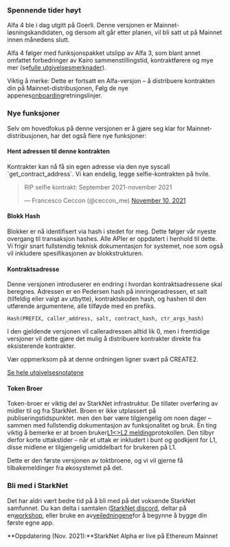 ### Spennende tider høyt

Alfa 4 ble i dag utgitt på Goerli. Denne versjonen er Mainnet-løsningskandidaten, og dersom alt går etter planen, vil bli satt ut på Mainnet innen månedens slutt.

Alfa 4 følger med funksjonspakket utslipp av Alfa 3, som blant annet omfattet forbedringer av Kairo sammenstillingstid, kontraktførere og mye mer (se[fulle utgivelsesmerknader](https://github.com/starkware-libs/cairo-lang/releases/tag/v0.5.0)).

Viktig å merke: Dette er fortsatt en Alfa-versjon – å distribuere kontrakten din på Mainnet-distribusjonen, Følg de nye appenes[onboarding](https://forms.reform.app/starkware/SN-Alpha-Contract-Deployment/l894lu)retningslinjer.

### Nye funksjoner

Selv om hovedfokus på denne versjonen er å gjøre seg klar for Mainnet-distribusjonen, har det også flere nye funksjoner:

#### Hent adressen til denne kontrakten

Kontrakter kan nå få sin egen adresse via den nye syscall \`get_contract_address\`. Vi kan endelig, legge selfie-kontrakten på hvile.

<blockquote class="twitter-tweet"><p lang="en" dir="ltr">RIP selfie kontrakt: September 2021-november 2021</p>&mdash; Francesco Ceccon (@ceccon_me) <a href="https://twitter.com/ceccon_me/status/1458410251078836227?ref_src=twsrc%5Etfw">November 10, 2021</a></blockquote> <script async src="https://platform.twitter.com/widgets.js" charset="utf-8"></script>

#### Blokk Hash

Blokker er nå identifisert via hash i stedet for meg. Dette følger vår nyeste overgang til transaksjon hashes. Alle APIer er oppdatert i henhold til dette. Vi frigir snart fullstendig teknisk dokumentasjon for systemet, noe som også vil inkludere spesifikasjonen av blokkstrukturen.

#### Kontraktsadresse

Denne versjonen introduserer en endring i hvordan kontraktsadressene skal beregnes. Adressen er en Pedersen hash på innringeradressen, et salt (tilfeldig eller valgt av utbytte), kontraktskoden hash, og hashen til den utførende argumentene, alle tilføyde med en prefiks.

```
Hash(PREFIX, caller_address, salt, contract_hash, ctr_args_hash)
```

I den gjeldende versjonen vil calleradressen alltid lik 0, men i fremtidige versjoner vil dette gjøre det mulig å distribuere kontrakter direkte fra eksisterende kontrakter.

Vær oppmerksom på at denne ordningen ligner svært på CREATE2.

[Se hele utgivelsesnotatene](https://github.com/starkware-libs/cairo-lang/releases/tag/v0.6.0)

#### Token Broer

Token-broer er viktig del av StarkNet infrastruktur. De tillater overføring av midler til og fra StarkNet. Broen er ikke utplassert på publiseringstidspunktet. men den bør være tilgjengelig om noen dager – sammen med fullstendig dokumentasjon av funksjonalitet og bruk. En ting viktig å bemerke er at broen bruker[L1<>L2 melding](https://www.cairo-lang.org/docs/hello_starknet/l1l2.html)protokollen. Den tilbyr derfor korte uttakstider – når et uttak er inkludert i bunt og godkjent for L1, disse midlene er tilgjengelig umiddelbart for brukeren på L1.

Dette er den første versjonen av toktbroene, og vi vil gjerne få tilbakemeldinger fra økosystemet på det.

### Bli med i StarkNet

Det har aldri vært bedre tid på å bli med på det voksende StarkNet samfunnet. Du kan delta i samtalen i[StarkNet discord](https://discord.gg/uJ9HZTUk2Y), deltar på en[workshop](https://forms.reform.app/starkware/join-a-starknet-workshop/2ma1x8), eller bruke en av[veiledningene](https://www.cairo-lang.org/docs/hello_starknet/index.html)for å begynne å bygge din første egne app.

**Oppdatering (Nov. 2021):**StarkNet Alpha er live på Ethereum Mainnet